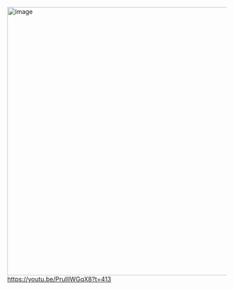 
[<img width="904" height="616" alt="image" src="https://github.com/user-attachments/assets/502e66e2-0d0b-4e4d-8ce4-d7e99bf406fb" />](https://youtu.be/PrullIWGqX8?t=413)  
https://youtu.be/PrullIWGqX8?t=413    

